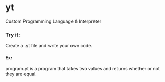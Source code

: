 # yt
Custom Programming Language & Interpreter

### Try it:
Create a .yt file and write your own code.

#### Ex:
program.yt is a program that takes two values and returns whether or not they are equal.
